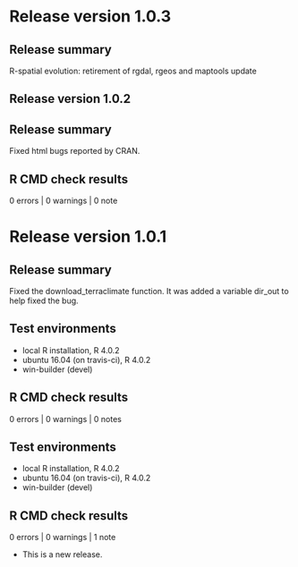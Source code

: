 # Release version 1.0.3

## Release summary

R-spatial evolution: retirement of rgdal, rgeos and maptools update

## Release version 1.0.2

## Release summary

Fixed html bugs reported by CRAN.

## R CMD check results

0 errors | 0 warnings | 0 note



# Release version 1.0.1

## Release summary

Fixed the download_terraclimate function. It was added a variable dir_out to help fixed the bug.

## Test environments
* local R installation, R 4.0.2
* ubuntu 16.04 (on travis-ci), R 4.0.2
* win-builder (devel)


## R CMD check results

0 errors | 0 warnings | 0 notes


## Test environments
* local R installation, R 4.0.2
* ubuntu 16.04 (on travis-ci), R 4.0.2
* win-builder (devel)

## R CMD check results

0 errors | 0 warnings | 1 note

* This is a new release.
